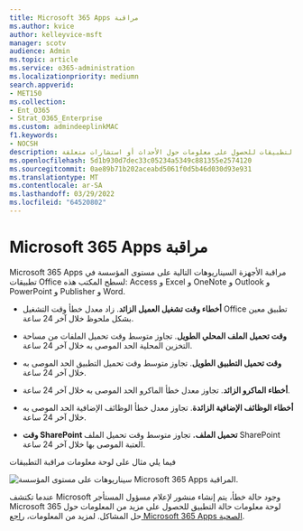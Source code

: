 ```yaml
---
title: Microsoft 365 Apps مراقبة
ms.author: kvice
author: kelleyvice-msft
manager: scotv
audience: Admin
ms.topic: article
ms.service: o365-administration
ms.localizationpriority: mediumn
search.appverid:
- MET150
ms.collection:
- Ent_O365
- Strat_O365_Enterprise
ms.custom: admindeeplinkMAC
f1.keywords:
- NOCSH
description: استخدم مراقبة التطبيقات للحصول على معلومات حول الأحداث أو استشارات متعلقة Microsoft 365 Apps.
ms.openlocfilehash: 5d1b930d7dec33c05234a5349c881355e2574120
ms.sourcegitcommit: 0ae89b71b202aceabd5061f0d5b46d030d93e931
ms.translationtype: MT
ms.contentlocale: ar-SA
ms.lasthandoff: 03/29/2022
ms.locfileid: "64520802"
---
```

# <a name="microsoft-365-apps-monitoring"></a>Microsoft 365 Apps مراقبة

Microsoft 365 Apps مراقبة الأجهزة السيناريوهات التالية على مستوى المؤسسة في تطبيقات Office لسطح المكتب هذه: Access و Excel و OneNote و Outlook و PowerPoint و Publisher و Word.

- **أخطاء وقت تشغيل العميل الزائد**. زاد معدل خطأ وقت التشغيل Office تطبيق معين بشكل ملحوظ خلال آخر 24 ساعة.

- **وقت تحميل الملف المحلي الطويل**. تجاوز متوسط وقت تحميل الملفات من مساحة التخزين المحلية الحد الموصى به خلال آخر 24 ساعة.

- **وقت تحميل التطبيق الطويل**. تجاوز متوسط وقت تحميل التطبيق الحد الموصى به خلال آخر 24 ساعة.

- **أخطاء الماكرو الزائد**. تجاوز معدل خطأ الماكرو الحد الموصى به خلال آخر 24 ساعة.

- **أخطاء الوظائف الإضافية الزائدة**. تجاوز معدل خطأ الوظائف الإضافية الحد الموصى به خلال آخر 24 ساعة.

- **وقت SharePoint تحميل الملف.** تجاوز متوسط وقت تحميل الملف SharePoint العتبة الموصى بها خلال آخر 24 ساعة.

فيما يلي مثال على لوحة معلومات مراقبة التطبيقات

![سيناريوهات على مستوى المؤسسة Microsoft 365 Apps المراقبة.](../media/microsoft-365-exchange-monitoring/M365AppsMonitoring1.png)

عندما تكتشف Microsoft وجود حالة خطأ، يتم إنشاء منشور لإعلام مسؤول المستأجر Microsoft 365 لوحة معلومات حالة التطبيق للحصول على مزيد من المعلومات حول حل المشاكل. لمزيد من المعلومات، [راجع Microsoft 365 Apps الصحية](/deployoffice/admincenter/microsoft-365-apps-health).
